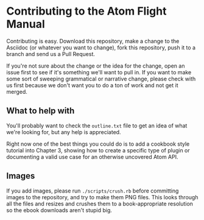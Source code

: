 # Contributing to the Atom Flight Manual

Contributing is easy. Download this repository, make a change to the Asciidoc (or whatever you want to change), fork this repository, push it to a branch and send us a Pull Request.

If you're not sure about the change or the idea for the change, open an issue first to see if it's something we'll want to pull in. If you want to make some sort of sweeping grammatical or narrative change, please check with us first because we don't want you to do a ton of work and not get it merged.

## What to help with

You'll probably want to check the `outline.txt` file to get an idea of what we're looking for, but any help is appreciated.

Right now one of the best things you could do is to add a cookbook style tutorial into Chapter 3, showing how to create a specific type of plugin or documenting a valid use case for an otherwise uncovered Atom API.

## Images

If you add images, please run `./scripts/crush.rb` before committing images to the repository, and try to make them PNG files. This looks through all the files and resizes and crushes them to a book-appropriate resolution so the ebook downloads aren't stupid big.

